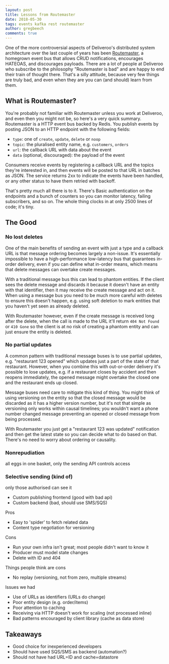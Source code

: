 ```yaml
---
layout: post
title: Lessons from Routemaster
date: 2018-05-30
tags: events kafka rest routemaster
author: gregbeech
comments: true
---
```


One of the more controversial aspects of Deliveroo's distributed system architecture over the last couple of years has been [Routemaster](https://github.com/deliveroo/routemaster), a homegrown event bus that allows CRUD notifications, encourages HATEOAS, and discourages payloads. There are a lot of people at Deliveroo who subscribe to the philosophy "Routemaster is bad" and are happy to end their train of thought there. That's a silly attitude, because very few things are truly bad, and even when they are you can (and should) learn from them.

## What is Routemaster?

You're probably not familiar with Routemaster unless you work at Deliveroo, and even then you might not be, so here's a very quick summary. Routemaster is a HTTP event bus backed by Redis. You publish events by posting JSON to an HTTP endpoint with the following fields:

- `type`: one of `create`, `update`, `delete` or `noop`
- `topic`: the pluralised entity name, e.g. `customers`, `orders`
- `url`: the callback URL with data about the event
- `data` (optional, discouraged): the payload of the event

Consumers receive events by registering a callback URL and the topics they're interested in, and then events will be posted to that URL in batches as JSON. The service returns 2xx to indicate the events have been handled, or any other status to have them retried with backoff.

That's pretty much all there is to it. There's Basic authentication on the endpoints and a bunch of counters so you can monitor latency, failing subscribers, and so on. The whole thing clocks in at only 2500 lines of code; it's tiny.

## The Good

### No lost deletes

One of the main benefits of sending an event with just a type and a callback URL is that message ordering becomes largely a non-issue. It's essentially impossible to have a high-performance low-latency bus that guarantees in-order delivery, even if you can define what in-order means, which means that delete messages can overtake create messages.

With a traditional message bus this can lead to phantom entities. If the client sees the delete message and discards it because it doesn't have an entity with that identifier, then it may receive the create message and act on it. When using a message bus you need to be much more careful with deletes to ensure this doesn't happen, e.g. using soft deletion to mark entities that you haven't yet seen as already deleted.

With Routemaster however, even if the create message is received long after the delete, when the call is made to the URL it'll return `404 Not Found` or `410 Gone` so the client is at no risk of creating a phantom entity and can just ensure the entity is deleted.

### No partial updates

A common pattern with traditional message buses is to use partial updates, e.g. "restaurant 123 opened" which updates just a part of the state of that restaurant. However, when you combine this with out-or-order delivery it's possible to lose updates, e.g. if a restaurant closes by accident and then reopens immediately, the opened message might overtake the closed one and the restaurant ends up closed.

Message buses need care to mitigate this kind of thing. You might think of using versioning on the entity so that the closed message would be discarded as it has a higher version number, but it's not that simple as versioning only works within causal timelines; you wouldn't want a phone number changed message preventing an opened or closed message from being processed.

With Routemaster you just get a "restaurant 123 was updated" notification and then get the latest state so you can decide what to do based on that. There's no need to worry about ordering or causality.

### Nonrepudiation

all eggs in one basket, only the sending API controls access

### Selective sending (kind of)

only those authorised can see it







- Custom publishing frontend (good with bad api)
- Custom backend (bad, should use SMS/SQS)

Pros

- Easy to 'spider' to fetch related data
- Content type negotiation for versioning

Cons

- Run your own infra isn't great; most people didn't want to know it
- Producer must model state changes
- Delete with ID and 404

Things people think are cons

- No replay (versioning, not from zero, multiple streams)

Issues we had

- Use of URLs as identifiers (URLs do change)
- Poor entity design (e.g. order/items)
- Poor attention to caching
- Receiving via HTTP doesn't work for scaling (not processed inline)
- Bad patterns encouraged by client library (cache as data store)

## Takeaways

- Good choice for inexperienced developers
- Should have used SQS/SMS as backend (automation?)
- Should not have had URL=ID and cache=datastore




